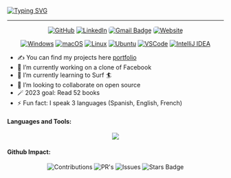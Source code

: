 [![Typing SVG](https://readme-typing-svg.demolab.com?font=Fira+Code&pause=1000&color=F7752C&width=435&lines=Hey%2C+I'm+Jeffrey+Ferrer+%F0%9F%91%8B)](https://git.io/typing-svg)

<hr>

<p align="center">
    <a href="https://github.com/jeffreyferrert" target="_blank"><img alt="GitHub" src="https://img.shields.io/badge/-@jeffreyferrert-181717?style=flat-square&logo=GitHub&logoColor=white"></a>
    <a href="https://www.linkedin.com/in/jferrertorres" target="_blank"><img alt="LinkedIn" src="https://img.shields.io/badge/-jeffreyferrert-0077B5?style=flat-square&logo=Linkedin&logoColor=white"></a>
    <a href="mailto:jeffreyferrert@gmail.com"><img alt="Gmail Badge" src="https://img.shields.io/badge/-jeffreyferrert@gmail.com-c14438?style=flat-square&logo=Gmail&logoColor=white" style="border-radius: 5px;"></a>
    <a href="https://jeffreyferrert.github.io/PortfolioSite/" target="_blank"><img alt="Website" src="https://img.shields.io/badge/Portfolio-informational?style=flat-square&color=black&logo=vercel&logoColor=white" style="border-radius: 5px;"></a>
</p>

<p align="center">
    <a href="https://www.microsoft.com/windows" target="_blank"><img alt="Windows" src="https://img.shields.io/badge/OS-Windows-0078D6?style=flat-square&logo=windows&logoColor=white"></a>
    <a href="https://en.wikipedia.org/wiki/MacOS" target="_blank"><img alt="macOS" src="https://img.shields.io/badge/OS-macOS-informational?style=flat-square&logo=apple&logoColor=white"></a>
    <a href="https://en.wikipedia.org/wiki/Linux" target="_blank"><img alt="Linux" src="https://img.shields.io/badge/OS-Linux-informational?style=flat-square&logo=linux&logoColor=white"></a>
    <a href="https://ubuntu.com" target="_blank"><img alt="Ubuntu" src="https://img.shields.io/badge/OS-Ubuntu-E95420?style=flat-square&logo=ubuntu&logoColor=white"></a>
    <a href="https://code.visualstudio.com/" target="_blank"><img alt="VSCode" src="https://img.shields.io/badge/Editor-VSCode-blue?style=flat-square&logo=visual-studio-code&logoColor=white"></a>
    <a href="https://www.jetbrains.com/idea/" target="_blank"><img alt="IntelliJ IDEA" src="https://img.shields.io/badge/Editor-IntelliJ%20IDEA-blue?style=flat-square&logo=intellij-idea&logoColor=white"></a>
<p>

- ✍ You can find my projects here [portfolio]
- 🔭 I’m currently working on a clone of Facebook
- 🌱 I’m currently learning to Surf 🏄
- 👯 I’m looking to collaborate on open source
- 🪄 2023 goal: Read 52 books
- ⚡ Fun fact: I speak 3 languages (Spanish, English, French)

#### Languages and Tools:
<p align="center">
  <img src="https://skillicons.dev/icons?i=ruby,rails,js,react,redux,nodejs,python,webpack,css,html,jquery,mongodb,postgres,git,aws&perline=15" />
</p>

#### Github Impact:

<p align="center">
  <img alt="Contributions" src="https://img.shields.io/static/v1?label=Contributions&message=976&color=2b9348&logo=github&style=flat-square">
  <img alt="PR's" src="https://img.shields.io/static/v1?label=PR's&message=57&color=2b9348&logo=github&style=flat-square">
  <img alt="Issues" src="https://img.shields.io/static/v1?label=Issues&message=53&color=2b9348&logo=github&style=flat-square">
  <img alt="Stars Badge" src="https://img.shields.io/github/stars/jeffreyferrert?style=flat-square&logo=github&color=2b9348">
</p>  

<p align="center">
<!--   <img alt="Visitor Badge" src="https://visitor-badge.laobi.icu/badge?page_id=jeffreyferrert.jeffreyferrert"> -->
</p>

[website]: https://jeffreyferrert.github.io/PortfolioSite/
[portfolio]: https://jeffreyferrert.github.io/PortfolioSite/
